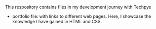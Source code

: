 This respository contains files in my development journey with Techpye

- portfolio file: with links to different web pages.
  Here, I showcase the knowledge I have gained in HTML and CSS.
